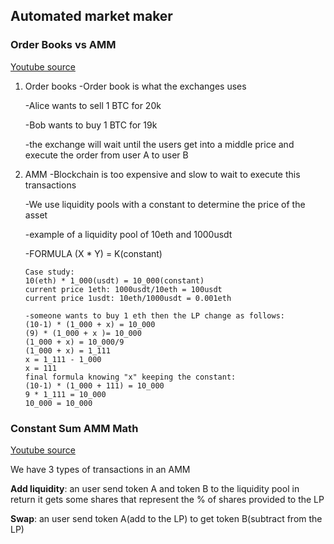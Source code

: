 ## Automated market maker

### Order Books vs AMM

[Youtube source](https://www.youtube.com/watch?v=Ui1TBPdnEJU)

1.  Order books
    -Order book is what the exchanges uses

    -Alice wants to sell 1 BTC for 20k

    -Bob wants to buy 1 BTC for 19k

    -the exchange will wait until the users get into a middle price and execute the order from user A to user B

2.  AMM
    -Blockchain is too expensive and slow to wait to execute this transactions

    -We use liquidity pools with a constant to determine the price of the asset

    -example of a liquidity pool of 10eth and 1000usdt

    -FORMULA (X \* Y) = K(constant)

        Case study:
        10(eth) * 1_000(usdt) = 10_000(constant)
        current price 1eth: 1000usdt/10eth = 100usdt
        current price 1usdt: 10eth/1000usdt = 0.001eth

        -someone wants to buy 1 eth then the LP change as follows:
        (10-1) * (1_000 + x) = 10_000
        (9) * (1_000 + x )= 10_000
        (1_000 + x) = 10_000/9
        (1_000 + x) = 1_111
        x = 1_111 - 1_000
        x = 111
        final formula knowing "x" keeping the constant:
        (10-1) * (1_000 + 111) = 10_000
        9 * 1_111 = 10_000
        10_000 = 10_000

### Constant Sum AMM Math

[Youtube source](https://www.youtube.com/watch?v=-JhgcqvyYeM)

We have 3 types of transactions in an AMM

**Add liquidity**: an user send token A and token B to the liquidity pool
in return it gets some shares that represent the % of shares provided to the LP

**Swap**: an user send token A(add to the LP) to get token B(subtract from the LP)
